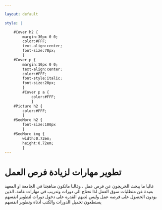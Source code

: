 ```yaml
---

layout: default

style: |

    #Cover h2 {
        margin:30px 0 0;
        color:#FFF;
        text-align:center;
        font-size:70px;
        }
    #Cover p {
        margin:10px 0 0;
        text-align:center;
        color:#FFF;
        font-style:italic;
        font-size:20px;
        }
        #Cover p a {
            color:#FFF;
            }
    #Picture h2 {
        color:#FFF;
        }
    #SeeMore h2 {
        font-size:100px
        }
    #SeeMore img {
        width:0.72em;
        height:0.72em;
        }
---
```

# تطوير مهارات لزيادة فرص العمل
غالبا ما يبحث الخريجون عن فرص عمل ، وغالبا ماتكون مناهجنا في الجامعة او المعهد بعيدة عن متطلبات سوق العمل لذا نحتاج الى دورات وتدريب في مهارات عامة. الذين يودون الحصول على فرصه عمل وليس لديهم القدره على دخول دورات لتطوير انفسهم يستطعون تحميل الدورات والكتب ادناة وتطوير انفسهم
